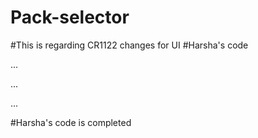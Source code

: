 # Pack-selector
#This is regarding CR1122 changes for UI
#Harsha's code

...

...

...

#Harsha's code is completed
